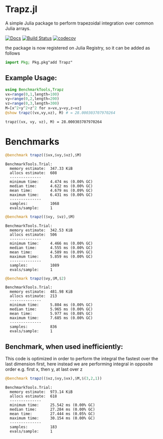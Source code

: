 # Trapz.jl
A simple Julia package to perform trapezoidal integration over common Julia arrays.

[![Docs](https://img.shields.io/badge/docs-latest-blue.svg)](https://pkg.julialang.org/docs/Trapz)
[![Build Status](https://travis-ci.com/francescoalemanno/Trapz.jl.svg?branch=master)](https://travis-ci.com/francescoalemanno/Trapz.jl)
[![codecov](https://codecov.io/gh/francescoalemanno/Trapz.jl/branch/master/graph/badge.svg)](https://codecov.io/gh/francescoalemanno/Trapz.jl)

the package is now registered on Julia Registry, so it can be added as follows
```julia
import Pkg; Pkg.pkg"add Trapz"
```


## Example Usage:



```julia
using BenchmarkTools,Trapz
vx=range(0,1,length=100)
vy=range(0,2,length=200)
vz=range(0,3,length=300)
M=[x^2+y^2+z^2 for x=vx,y=vy,z=vz]
@show trapz((vx,vy,vz), M) # = 28.000303707970264
```

    trapz((vx, vy, vz), M) = 28.000303707970264


# Benchmarks

```julia
@benchmark trapz(($vx,$vy,$vz),$M)
```

    BenchmarkTools.Trial:
      memory estimate:  347.33 KiB
      allocs estimate:  608
      --------------
      minimum time:     4.474 ms (0.00% GC)
      median time:      4.622 ms (0.00% GC)
      mean time:        4.679 ms (0.09% GC)
      maximum time:     6.431 ms (0.00% GC)
      --------------
      samples:          1068
      evals/sample:     1

```julia
@benchmark trapz(($vy, $vz),$M)
```

    BenchmarkTools.Trial:
      memory estimate:  342.53 KiB
      allocs estimate:  506
      --------------
      minimum time:     4.466 ms (0.00% GC)
      median time:      4.555 ms (0.00% GC)
      mean time:        4.589 ms (0.09% GC)
      maximum time:     5.859 ms (0.00% GC)
      --------------
      samples:          1089
      evals/sample:     1

```julia
@benchmark trapz($vy,$M,$2)
```

    BenchmarkTools.Trial:
      memory estimate:  481.98 KiB
      allocs estimate:  213
      --------------
      minimum time:     5.804 ms (0.00% GC)
      median time:      5.965 ms (0.00% GC)
      mean time:        5.977 ms (0.08% GC)
      maximum time:     7.685 ms (0.00% GC)
      --------------
      samples:          836
      evals/sample:     1


## Benchmark, when used inefficiently:

This code is optimized in order to perform the integral the fastest over the last dimension first, here instead we are performing integral in opposite order e.g. first x, then y, at last over z

```julia
@benchmark trapz(($vz,$vy,$vx),$M,$(3,2,1))
```

    BenchmarkTools.Trial:
      memory estimate:  973.14 KiB
      allocs estimate:  618
      --------------
      minimum time:     25.542 ms (0.00% GC)
      median time:      27.284 ms (0.00% GC)
      mean time:        27.444 ms (0.05% GC)
      maximum time:     30.154 ms (0.00% GC)
      --------------
      samples:          183
      evals/sample:     1
